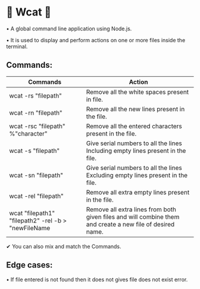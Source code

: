#   🎇  Wcat 🎇  
• A global command line application using Node.js.

• It is used to display and perform actions on one or more files inside the terminal. 

## Commands:

|   Commands           |        Action                                                         |
| ----------------- | ------------------------------------------------------------------ |
| wcat -rs "filepath"| Remove all the white spaces present in file.|
| wcat -rn "filepath" | Remove all the new lines present in the file.|
| wcat -rsc "filepath" %"character"| Remove all the entered characters present in the file.|
| wcat -s "filepath" | Give serial numbers to all the lines Including empty lines present in the file.|
| wcat  -sn "filepath" | Give serial numbers to all the lines Excluding empty lines present in the file.|
| wcat -rel "filepath" | Remove all extra empty lines present in the file.|
| wcat "filepath1" "filepath2" -rel -b > "newFileName| Remove all extra lines from both given files and will combine them and create a new file of desired name.|


✔ You can also mix and match the Commands.

## Edge cases:

• If file entered is not found then it does not gives file does not exist error.
